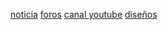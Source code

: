 
[noticia](http://3dprint.com/48556/smartfriendz-smartrapcore/)
[foros](http://3dprintboard.com/showthread.php?11104-SmartrapCore-3D-Printer)
[canal youtube](https://www.youtube.com/channel/UC4e-Ds78vj5vZtIupWAGX0A)
[diseños](https://www.youmagine.com/designs/smartcore)
